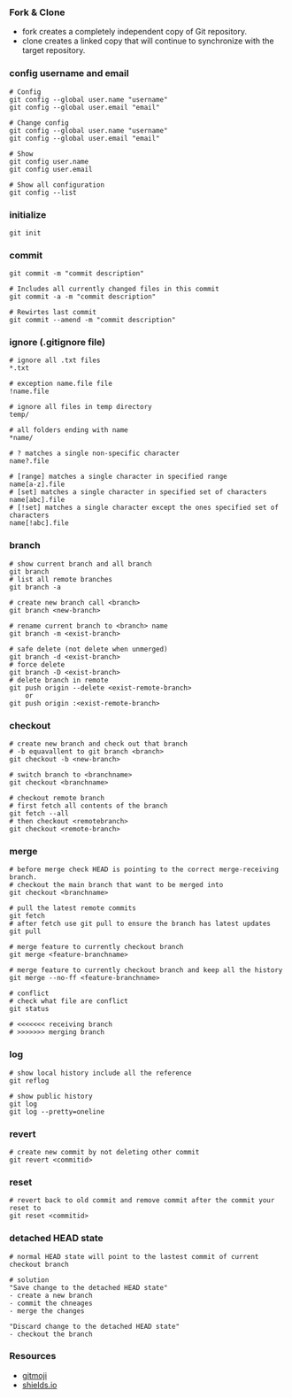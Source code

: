 ### Fork & Clone
- fork creates a completely independent copy of Git repository.
- clone creates a linked copy that will continue to synchronize with the target repository.

### config username and email
```shell
# Config
git config --global user.name "username"
git config --global user.email "email"

# Change config
git config --global user.name "username"
git config --global user.email "email"

# Show
git config user.name
git config user.email

# Show all configuration
git config --list
```

### initialize
```shell
git init
```

### commit
```shell
git commit -m "commit description"

# Includes all currently changed files in this commit
git commit -a -m "commit description"

# Rewirtes last commit
git commit --amend -m "commit description"
```

### ignore (.gitignore file)
```shell
# ignore all .txt files
*.txt

# exception name.file file
!name.file

# ignore all files in temp directory
temp/

# all folders ending with name
*name/

# ? matches a single non-specific character
name?.file

# [range] matches a single character in specified range
name[a-z].file
# [set] matches a single character in specified set of characters
name[abc].file
# [!set] matches a single character except the ones specified set of characters
name[!abc].file
```

### branch
```shell
# show current branch and all branch
git branch
# list all remote branches
git branch -a

# create new branch call <branch>
git branch <new-branch>

# rename current branch to <branch> name
git branch -m <exist-branch>

# safe delete (not delete when unmerged) 
git branch -d <exist-branch>
# force delete 
git branch -D <exist-branch>
# delete branch in remote
git push origin --delete <exist-remote-branch>
	or
git push origin :<exist-remote-branch>
```

### checkout
```shell
# create new branch and check out that branch
# -b equavallent to git branch <branch>
git checkout -b <new-branch>

# switch branch to <branchname>
git checkout <branchname>

# checkout remote branch
# first fetch all contents of the branch
git fetch --all
# then checkout <remotebranch>
git checkout <remote-branch>
```

### merge
```shell
# before merge check HEAD is pointing to the correct merge-receiving branch.
# checkout the main branch that want to be merged into
git checkout <branchname>

# pull the latest remote commits
git fetch
# after fetch use git pull to ensure the branch has latest updates
git pull

# merge feature to currently checkout branch
git merge <feature-branchname>

# merge feature to currently checkout branch and keep all the history
git merge --no-ff <feature-branchname>

# conflict
# check what file are conflict
git status

# <<<<<<< receiving branch
# >>>>>>> merging branch

```


### log
```shell
# show local history include all the reference
git reflog

# show public history 
git log
git log --pretty=oneline
```

### revert
```shell
# create new commit by not deleting other commit
git revert <commitid>
```

### reset
```shell
# revert back to old commit and remove commit after the commit your reset to
git reset <commitid>
```

### detached HEAD state
```shell
# normal HEAD state will point to the lastest commit of current checkout branch

# solution
"Save change to the detached HEAD state"
- create a new branch
- commit the chneages
- merge the changes

"Discard change to the detached HEAD state"
- checkout the branch
```

### Resources
- [gitmoji](https://gitmoji.dev/)
- [shields.io](https://shields.io/)

